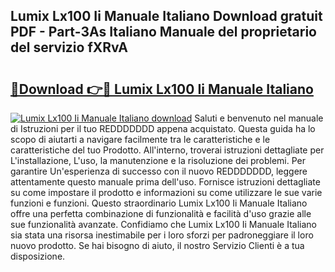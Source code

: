 ## Lumix Lx100 Ii Manuale Italiano Download gratuit PDF - Part-3As Italiano Manuale del proprietario del servizio fXRvA

# <h2><a href="http://dfc0dla.blite.top/?on=Lumix+Lx100+Ii+Manuale+Italiano">🔗Download 👉🔴 Lumix Lx100 Ii Manuale Italiano</a></h2>

[![Lumix Lx100 Ii Manuale Italiano download](https://i.imgur.com/lujVjoI.png)](http://dfc0dla.blite.top/?on=Lumix+Lx100+Ii+Manuale+Italiano)
Saluti e benvenuto nel manuale di Istruzioni per il tuo REDDDDDDD appena acquistato. Questa guida ha lo scopo di aiutarti a navigare facilmente tra le caratteristiche e le caratteristiche del tuo Prodotto. All'interno, troverai istruzioni dettagliate per L'installazione, L'uso, la manutenzione e la risoluzione dei problemi. Per garantire Un'esperienza di successo con il nuovo REDDDDDDD, leggere attentamente questo manuale prima dell'uso. Fornisce istruzioni dettagliate su come impostare il prodotto e informazioni su come utilizzare le sue varie funzioni e funzioni. Questo straordinario Lumix Lx100 Ii Manuale Italiano offre una perfetta combinazione di funzionalità e facilità d'uso grazie alle sue funzionalità avanzate. Confidiamo che Lumix Lx100 Ii Manuale Italiano sia stata una risorsa inestimabile per i loro sforzi per padroneggiare il loro nuovo prodotto. Se hai bisogno di aiuto, il nostro Servizio Clienti è a tua disposizione.
